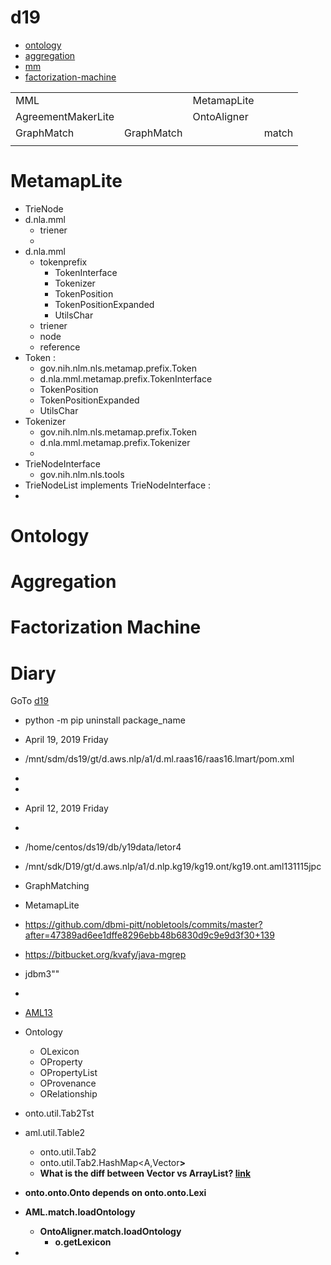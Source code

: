 # d19

- [ontology](#ontology)
- [aggregation](#aggregation)
- [mm](MetamapLite)
- [factorization-machine](#factorization-machine)


| | | | | 
|-|-|-|-|
| MML | | MetamapLite | | 
|  AgreementMakerLite | | OntoAligner | | 
| GraphMatch | GraphMatch | | match |
| |   | |       | 
 



# MetamapLite


- TrieNode
- d.nla.mml
    - triener
    -        
- d.nla.mml
    - tokenprefix
        - TokenInterface
        - Tokenizer
        - TokenPosition
        - TokenPositionExpanded
        - UtilsChar
    - triener
    - node
    - reference
- Token : 
    - gov.nih.nlm.nls.metamap.prefix.Token
    - d.nla.mml.metamap.prefix.TokenInterface
    - TokenPosition
    - TokenPositionExpanded
    - UtilsChar
- Tokenizer 
    - gov.nih.nlm.nls.metamap.prefix.Token
    - d.nla.mml.metamap.prefix.Tokenizer
    - 
- TrieNodeInterface 
    - gov.nih.nlm.nls.tools
- TrieNodeList implements TrieNodeInterface : 
- 

# Ontology

# Aggregation

# Factorization Machine

# Diary
GoTo [d19](#d19)

- python -m pip uninstall package_name
- April 19, 2019 Friday
- /mnt/sdm/ds19/gt/d.aws.nlp/a1/d.ml.raas16/raas16.lmart/pom.xml
- 
- 
- April 12, 2019 Friday
-  
- /home/centos/ds19/db/y19data/letor4
- /mnt/sdk/D19/gt/d.aws.nlp/a1/d.nlp.kg19/kg19.ont/kg19.ont.aml131115jpc
- GraphMatching
- MetamapLite
- https://github.com/dbmi-pitt/nobletools/commits/master?after=47389ad6ee1dffe8296ebb48b6830d9c9e9d3f30+139
- https://bitbucket.org/kvafy/java-mgrep
- jdbm3""
- 
- [AML13](http://disi.unitn.it/~p2p/RelatedWork/Matching/Feriae_AgreementMakerLight13.pdf)
- Ontology
    - OLexicon
    - OProperty
    - OPropertyList
    - OProvenance
    - ORelationship

- onto.util.Tab2Tst
- aml.util.Table2
	- onto.util.Tab2
	- onto.util.Tab2.HashMap<A,Vector<B>> 
	- What is the diff between Vector vs ArrayList? [link](https://www.geeksforgeeks.org/vector-vs-arraylist-java/)
- onto.onto.Onto depends on onto.onto.Lexi
- AML.match.loadOntology
	- OntoAligner.match.loadOntology
		- o.getLexicon 
- 






